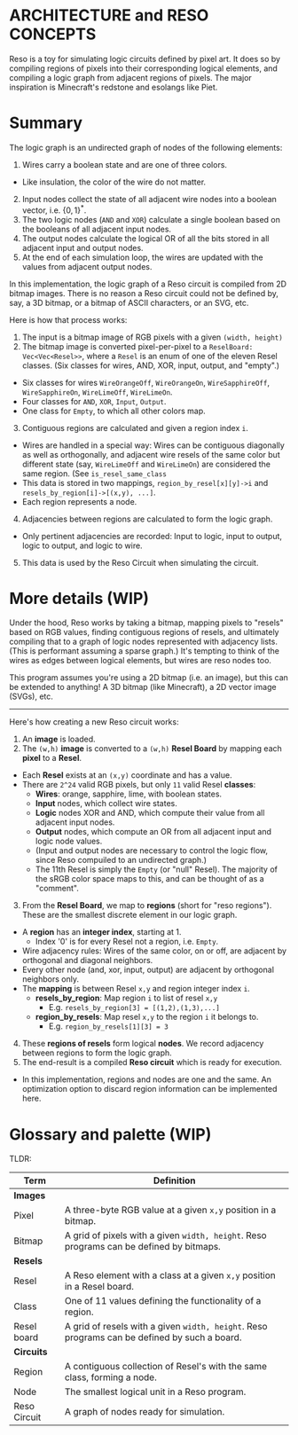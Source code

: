 ARCHITECTURE and RESO CONCEPTS
===

Reso is a toy for simulating logic circuits defined by pixel art. It does so by compiling regions of pixels into their corresponding logical elements, and compiling a logic graph from adjacent regions of pixels. The major inspiration is Minecraft's redstone and esolangs like Piet.

# Summary

The logic graph is an undirected graph of nodes of the following elements:

1. Wires carry a boolean state and are one of three colors.
  - Like insulation, the color of the wire do not matter.
2. Input nodes collect the state of all adjacent wire nodes into a boolean vector, i.e. $\{0,1\}^*$.
3. The two logic nodes (`AND` and `XOR`) calculate a single boolean based on the booleans of all adjacent input nodes.
4. The output nodes calculate the logical OR of all the bits stored in all adjacent input and output nodes.
5. At the end of each simulation loop, the wires are updated with the values from adjacent output nodes.

In this implementation, the logic graph of a Reso circuit is compiled from 2D  bitmap images. There is no reason a Reso circuit could not be defined by, say, a 3D bitmap, or a bitmap of ASCII characters, or an SVG, etc.

Here is how that process works:

1. The input is a bitmap image of RGB pixels with a given `(width, height)`
2. The bitmap image is converted pixel-per-pixel to a `ReselBoard: Vec<Vec<Resel>>`, where a `Resel` is an enum of one of the eleven Resel classes. (Six classes for wires, AND, XOR, input, output, and "empty".)
  - Six classes for wires `WireOrangeOff`, `WireOrangeOn`, `WireSapphireOff`, `WireSapphireOn`, `WireLimeOff`, `WireLimeOn`.
  - Four classes for `AND`, `XOR`, `Input`, `Output`.
  - One class for `Empty`, to which all other colors map.

3. Contiguous regions are calculated and given a region index `i`.
  - Wires are handled in a special way: Wires can be contiguous diagonally as well as orthogonally, and adjacent wire resels of the same color but different state (say, `WireLimeOff` and `WireLimeOn`) are considered the same region. (See `is_resel_same_class`
  - This data is stored in two mappings, `region_by_resel[x][y]->i` and  `resels_by_region[i]->[(x,y), ...]`.
  - Each region represents a node.

4. Adjacencies between regions are calculated to form the logic graph.
  - Only pertinent adjacencies are recorded: Input to logic, input to output, logic to output, and logic to wire.
5. This data is used by the Reso Circuit when simulating the circuit. 

# More details (WIP)

Under the hood, Reso works by taking a bitmap, mapping pixels to "resels" based on RGB values, finding contiguous regions of resels, and ultimately compiling that to a graph of logic nodes represented with adjacency lists. (This is performant assuming a sparse graph.) It's tempting to think of the wires as edges between logical elements, but wires are reso nodes too.

This program assumes you're using a 2D bitmap (i.e. an image), but this can be extended to anything! A 3D bitmap (like Minecraft), a 2D vector image (SVGs), etc.

---


Here's how creating a new Reso circuit works:

1. An **image** is loaded.
2. The `(w,h)` **image** is converted to a `(w,h)` **Resel Board** by mapping each **pixel** to a **Resel**.
  - Each **Resel** exists at an `(x,y)` coordinate and has a value.
  - There are `2^24` valid RGB pixels, but only `11` valid Resel **classes**:
    - **Wires**: orange, sapphire, lime, with boolean states.
    - **Input** nodes, which collect wire states.
    - **Logic** nodes XOR and AND, which compute their value from all adjacent input nodes.
    - **Output** nodes, which compute an OR from all adjacent input and logic node values.
    - (Input and output nodes are necessary to control the logic flow, since Reso compuiled to an undirected graph.)
    - The 11th Resel is simply the `Empty` (or "null" Resel). The majority of the sRGB color space maps to this, and can be thought of as a "comment".
3. From the **Resel Board**, we map to **regions** (short for "reso regions"). These are the smallest discrete element in our logic graph.
  - A **region** has an **integer index**, starting at 1.
    - Index '0' is for every Resel not a region, i.e. `Empty`.
  - Wire adjacency rules: Wires of the same color, on or off, are adjacent by orthogonal and diagonal neighbors.
  - Every other node (and, xor, input, output) are adjacent by orthogonal neighbors only.
  - The **mapping** is between Resel `x,y` and region integer index `i`.
    - **resels_by_region**: Map region `i` to list of resel `x,y`
      - E.g. `resels_by_region[3] = [(1,2),(1,3),...]`
    - **region_by_resels**: Map resel `x,y` to the region `i` it belongs to.
      - E.g. `region_by_resels[1][3] = 3`
4. These **regions of resels** form logical **nodes**. We record adjacency between regions to form the logic graph.
5. The end-result is a compiled **Reso circuit** which is ready for execution.
  - In this implementation, regions and nodes are one and the same. An optimization option to discard region information can be implemented here.


# Glossary and palette (WIP)

TLDR:

| Term  | Definition | 
| ----- | ---------- |
| **Images** | |
| Pixel | A three-byte RGB value at a given `x,y` position in a bitmap.
| Bitmap | A grid of pixels with a given `width, height`. Reso programs can be defined by bitmaps.
| **Resels** | |
| Resel | A Reso element with a class at a given `x,y` position in a Resel board.
| Class | One of 11 values defining the functionality of a region.
| Resel board | A grid of resels with a given `width, height`. Reso programs can be defined by such a board.
| **Circuits** | |
| Region | A contiguous collection of Resel's with the same class, forming a node.
| Node  | The smallest logical unit in a Reso program. 
| Reso Circuit | A graph of nodes ready for simulation.

